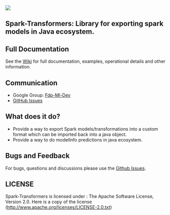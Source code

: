 <img src="https://github.com/Flipkart/spark-transformers/blob/master/spark-transformers-logo.png">

## Spark-Transformers: Library for exporting spark models in Java ecosystem.

## Full Documentation

See the [Wiki](https://github.com/Flipkart/spark-transformers/wiki) for full documentation, examples, operational details and other information.

## Communication

- Google Group: [Fdp-Ml-Dev](fdp-ml-dev@flipkart.com)
- [GitHub Issues](https://github.com/Flipkart/spark-transformers/issues)


## What does it do?

* Provide a way to export Spark models/transformations into a custom format which can be imported back into a java object.
* Provide a way to do modelInfo predictions in java ecosystem.


## Bugs and Feedback

For bugs, questions and discussions please use the [Github Issues](https://github.com/Flipkart/spark-transformers/issue).

 
## LICENSE
Spark-Transformers is licensed under : The Apache Software License, Version 2.0. Here is a copy of the license (http://www.apache.org/licenses/LICENSE-2.0.txt)
